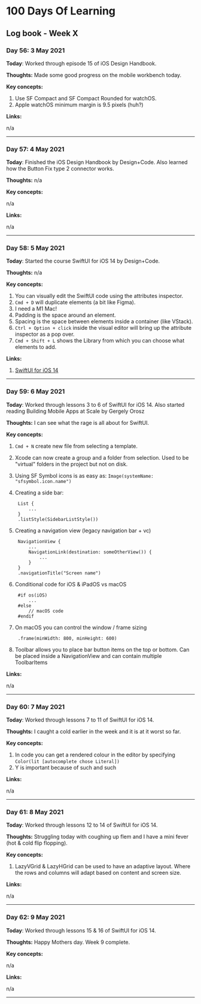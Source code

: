 # 100 Days Of Learning

## Log book - Week X

### Day 56: 3 May 2021

**Today**: Worked through episode 15 of iOS Design Handbook.

**Thoughts:** Made some good progress on the mobile workbench today.

**Key concepts:**

1. Use SF Compact and SF Compact Rounded for watchOS.
2. Apple watchOS minimum margin is 9.5 pixels (huh?)

**Links:**

n/a

---

### Day 57: 4 May 2021

**Today**: Finished the iOS Design Handbook by Design+Code. Also learned how the Button Fix type 2 connector works.

**Thoughts:** n/a

**Key concepts:**

n/a

**Links:**

n/a

---

### Day 58: 5 May 2021

**Today**: Started the course SwiftUI for iOS 14 by Design+Code.

**Thoughts:** n/a

**Key concepts:**

1. You can visually edit the SwiftUI code using the attributes inspector.
2. `Cmd + D` will duplicate elements (a bit like Figma).
3. I need a M1 Mac!
4. Padding is the space around an element.
5. Spacing is the space between elements inside a container (like VStack).
6. `Ctrl + Option + click` inside the visual editor will bring up the attribute inspector as a pop over.
7. `Cmd + Shift + L` shows the Library from which you can choose what elements to add.

**Links:**

1. [SwiftUI for iOS 14](https://designcode.io/swiftui2-course)

---

### Day 59: 6 May 2021

**Today**: Worked through lessons 3 to 6 of SwiftUI for iOS 14. Also started reading Building Mobile Apps at Scale by Gergely Orosz

**Thoughts:** I can see what the rage is all about for SwiftUI.

**Key concepts:**

1. `Cmd + N` create new file from selecting a template.
2. Xcode can now create a group and a folder from selection. Used to be "virtual" folders in the project but not on disk.
3. Using SF Symbol icons is as easy as: `Image(systemName: "sfsymbol.icon.name")`
4. Creating a side bar:

		List {
			...
		}
		.listStyle(SidebarListStyle())

5. Creating a navigation view (legacy navigation bar + vc)
	
		NavigationView {
			...
			NavigationLink(destination: someOtherView()) {
				...
			}
		}
		.navigationTitle("Screen name")
		
6. Conditional code for iOS & iPadOS vs macOS

		#if os(iOS)
			...
		#else
			// macOS code
		#endif
		
7. On macOS you can control the window / frame sizing

		.frame(minWidth: 800, minHeight: 600)

8. Toolbar allows you to place bar button items on the top or bottom. Can be placed inside a NavigationView and can contain multiple ToolbarItems

**Links:**

n/a

---

### Day 60: 7 May 2021

**Today**: Worked through lessons 7 to 11 of SwiftUI for iOS 14.

**Thoughts:** I caught a cold earlier in the week and it is at it worst so far.

**Key concepts:**

1. In code you can get a rendered colour in the editor by specifying `Color(lit [autocomplete chose Literal])`
2. Y is important because of such and such

**Links:**

n/a

---

### Day 61: 8 May 2021

**Today**: Worked through lessons 12 to 14 of SwiftUI for iOS 14.

**Thoughts:** Struggling today with coughing up flem and I have a mini fever (hot & cold flip flopping).

**Key concepts:**

1. LazyVGrid & LazyHGrid can be used to have an adaptive layout. Where the rows and columns will adapt based on content and screen size.

**Links:**

n/a

---

### Day 62: 9 May 2021

**Today**: Worked through lessons 15 & 16 of SwiftUI for iOS 14.

**Thoughts:** Happy Mothers day. Week 9 complete.

**Key concepts:**

n/a

**Links:**

n/a

---
